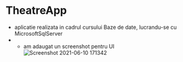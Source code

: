 # TheatreApp
- aplicatie realizata in cadrul cursului Baze de date, lucrandu-se cu MicrosoftSqlServer 
- - am adaugat un screenshot pentru UI
![Screenshot 2021-06-10 171342](https://user-images.githubusercontent.com/79506808/121541106-ab2b6480-ca0f-11eb-8097-5376c5f5b8a5.png)

